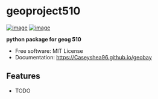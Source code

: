 # geoproject510


[![image](https://img.shields.io/pypi/v/geoproject510.svg)](https://pypi.python.org/pypi/geoproject510)
[![image](https://img.shields.io/conda/vn/conda-forge/geoproject510.svg)](https://anaconda.org/conda-forge/geoproject510)


**python package for geog 510**


-   Free software: MIT License
-   Documentation: https://Caseyshea96.github.io/geobay


## Features

-   TODO
